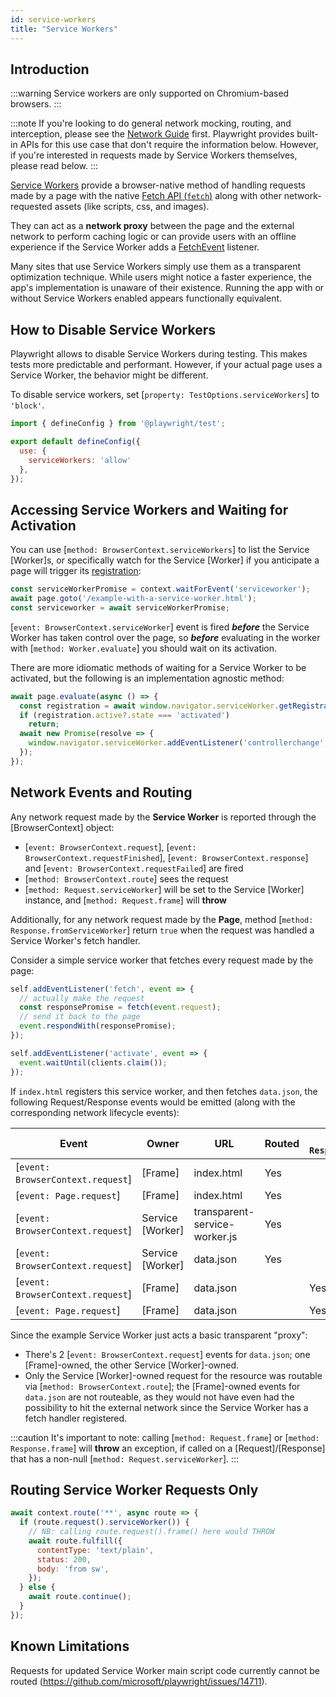 ```yaml
---
id: service-workers
title: "Service Workers"
---
```


## Introduction

:::warning
Service workers are only supported on Chromium-based browsers.
:::


:::note
If you're looking to do general network mocking, routing, and interception, please see the [Network Guide](./network.md) first. Playwright provides built-in APIs for this use case that don't require the information below. However, if you're interested in requests made by Service Workers themselves, please read below.
:::

[Service Workers](https://developer.mozilla.org/en-US/docs/Web/API/Service_Worker_API) provide a browser-native method of handling requests made by a page with the native [Fetch API (`fetch`)](https://developer.mozilla.org/en-US/docs/Web/API/Fetch_API) along with other network-requested assets (like scripts, css, and images).

They can act as a **network proxy** between the page and the external network to perform caching logic or can provide users with an offline experience if the Service Worker adds a [FetchEvent](https://developer.mozilla.org/en-US/docs/Web/API/FetchEvent#examples) listener.

Many sites that use Service Workers simply use them as a transparent optimization technique. While users might notice a faster experience, the app's implementation is unaware of their existence. Running the app with or without Service Workers enabled appears functionally equivalent.

## How to Disable Service Workers

Playwright allows to disable Service Workers during testing. This makes tests more predictable and performant. However, if your actual page uses a Service Worker, the behavior might be different.

To disable service workers, set [`property: TestOptions.serviceWorkers`] to `'block'`.

```js title="playwright.config.ts"
import { defineConfig } from '@playwright/test';

export default defineConfig({
  use: {
    serviceWorkers: 'allow'
  },
});
```

## Accessing Service Workers and Waiting for Activation

You can use [`method: BrowserContext.serviceWorkers`] to list the Service [Worker]s, or specifically watch for the Service [Worker] if you anticipate a page will trigger its [registration](https://developer.mozilla.org/en-US/docs/Web/API/ServiceWorkerContainer/register):

```js
const serviceWorkerPromise = context.waitForEvent('serviceworker');
await page.goto('/example-with-a-service-worker.html');
const serviceworker = await serviceWorkerPromise;
```

[`event: BrowserContext.serviceWorker`] event is fired ***before*** the Service Worker has taken control over the page, so ***before*** evaluating in the worker with [`method: Worker.evaluate`] you should wait on its activation.

There are more idiomatic methods of waiting for a Service Worker to be activated, but the following is an implementation agnostic method:

```js
await page.evaluate(async () => {
  const registration = await window.navigator.serviceWorker.getRegistration();
  if (registration.active?.state === 'activated')
    return;
  await new Promise(resolve => {
    window.navigator.serviceWorker.addEventListener('controllerchange', resolve);
  });
});
```

## Network Events and Routing

Any network request made by the **Service Worker** is reported through the [BrowserContext] object:

* [`event: BrowserContext.request`], [`event: BrowserContext.requestFinished`], [`event: BrowserContext.response`] and [`event: BrowserContext.requestFailed`] are fired
* [`method: BrowserContext.route`] sees the request
* [`method: Request.serviceWorker`] will be set to the Service [Worker] instance, and [`method: Request.frame`] will **throw**

Additionally, for any network request made by the **Page**, method [`method: Response.fromServiceWorker`] return `true` when the request was handled a Service Worker's fetch handler.

Consider a simple service worker that fetches every request made by the page:

```js title="transparent-service-worker.js"
self.addEventListener('fetch', event => {
  // actually make the request
  const responsePromise = fetch(event.request);
  // send it back to the page
  event.respondWith(responsePromise);
});

self.addEventListener('activate', event => {
  event.waitUntil(clients.claim());
});
```

If `index.html` registers this service worker, and then fetches `data.json`, the following Request/Response events would be emitted (along with the corresponding network lifecycle events):

| Event                             | Owner            | URL                            | Routed | [`method: Response.fromServiceWorker`] |
| -                                 | -                | -                              | -      | -                                      |
| [`event: BrowserContext.request`] | [Frame]          | index.html                     | Yes    |                                        |
| [`event: Page.request`]           | [Frame]          | index.html                     | Yes    |                                        |
| [`event: BrowserContext.request`] | Service [Worker] | transparent-service-worker.js  | Yes    |                                        |
| [`event: BrowserContext.request`] | Service [Worker] | data.json                      | Yes    |                                        |
| [`event: BrowserContext.request`] | [Frame]          | data.json                      |        | Yes                                    |
| [`event: Page.request`]           | [Frame]          | data.json                      |        | Yes                                    |



Since the example Service Worker just acts a basic transparent "proxy":

* There's 2 [`event: BrowserContext.request`] events for `data.json`; one [Frame]-owned, the other Service [Worker]-owned.
* Only the Service [Worker]-owned request for the resource was routable via [`method: BrowserContext.route`]; the [Frame]-owned events for `data.json` are not routeable, as they would not have even had the possibility to hit the external network since the Service Worker has a fetch handler registered.

:::caution
It's important to note: calling [`method: Request.frame`] or [`method: Response.frame`] will **throw** an exception, if called on a [Request]/[Response] that has a non-null [`method: Request.serviceWorker`].
:::


## Routing Service Worker Requests Only

```js
await context.route('**', async route => {
  if (route.request().serviceWorker()) {
    // NB: calling route.request().frame() here would THROW
    await route.fulfill({
      contentType: 'text/plain',
      status: 200,
      body: 'from sw',
    });
  } else {
    await route.continue();
  }
});
```

## Known Limitations

Requests for updated Service Worker main script code currently cannot be routed (https://github.com/microsoft/playwright/issues/14711).

